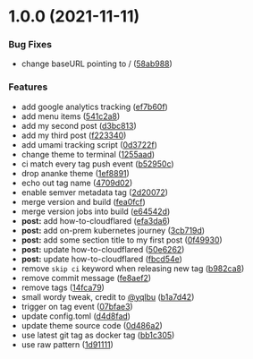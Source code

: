 # 1.0.0 (2021-11-11)


### Bug Fixes

* change baseURL pointing to / ([58ab988](https://github.com/kunish/website/commit/58ab9885855b65c8bab84d4057c8b8854e0eb42b))


### Features

* add google analytics tracking ([ef7b60f](https://github.com/kunish/website/commit/ef7b60fada1266d2e463b8e73c2a3dd3cbe1444b))
* add menu items ([541c2a8](https://github.com/kunish/website/commit/541c2a8bcbfb532303420f7663b8ba8b8c8502bb))
* add my second post ([d3bc813](https://github.com/kunish/website/commit/d3bc8136ee5d1108d86de822e8bc94bebc9b7572))
* add my third post ([f223340](https://github.com/kunish/website/commit/f223340e7058f0a8d96621e67d139c3bada9ec01))
* add umami tracking script ([0d3722f](https://github.com/kunish/website/commit/0d3722fe8bce5c32be99e2a764ad6f262a67f6b0))
* change theme to terminal ([1255aad](https://github.com/kunish/website/commit/1255aad74c0dc13351c7de33b5c2cf8ebc7ef88c))
* ci match every tag push event ([b52950c](https://github.com/kunish/website/commit/b52950c1253af6351b25720b12fba2cd00c11abf))
* drop ananke theme ([1ef8891](https://github.com/kunish/website/commit/1ef88912f674f6833c984471da91aa0f530cc2ee))
* echo out tag name ([4709d02](https://github.com/kunish/website/commit/4709d022fe05711d360b913b2d312e340c4e9c70))
* enable semver metadata tag ([2d20072](https://github.com/kunish/website/commit/2d200723e54ab04a7c0d82dc852815e7eda1ad9b))
* merge version and build ([fea0fcf](https://github.com/kunish/website/commit/fea0fcf3cc00433a3d573892c84f56fa07b7ab42))
* merge version jobs into build ([e64542d](https://github.com/kunish/website/commit/e64542dbae8a7e6064fc049b5cea5240ab63f86d))
* **post:** add how-to-cloudflared ([efa3da6](https://github.com/kunish/website/commit/efa3da6ad1b058ba8b7b25a78779782b6c9d96bd))
* **post:** add on-prem kubernetes journey ([3cb719d](https://github.com/kunish/website/commit/3cb719d9bf4c626a166f1bc7e6452ff7320c0a59))
* **post:** add some section title to my first post ([0f49930](https://github.com/kunish/website/commit/0f4993008bab34f2cf2dee5eef1018a896406c0c))
* **post:** update how-to-cloudflared ([50e6262](https://github.com/kunish/website/commit/50e626238c7b2dec2bc0f688e4d989c6e9e18974))
* **post:** update how-to-cloudflared ([fbcd54e](https://github.com/kunish/website/commit/fbcd54ed0a3fa25da342bcef04e701c7e044871e))
* remove `skip ci` keyword when releasing new tag ([b982ca8](https://github.com/kunish/website/commit/b982ca89316394bb2b2faf0312066645be02fb16))
* remove commit message ([fe8aef2](https://github.com/kunish/website/commit/fe8aef2acfd0e87a2f6d5cc070be0aebc50b2a29))
* remove tags ([14fca79](https://github.com/kunish/website/commit/14fca79be89b736b424eb884d016833b09d6b8db))
* small wordy tweak, credit to [@yqlbu](https://github.com/yqlbu) ([b1a7d42](https://github.com/kunish/website/commit/b1a7d42bec6a2b590af131bd6bc4fffd92336ed6))
* trigger on tag event ([07bfae3](https://github.com/kunish/website/commit/07bfae38fe49154cfd0e39d2c69c702264342334))
* update config.toml ([d4d8fad](https://github.com/kunish/website/commit/d4d8fad6481a29ac2a8c973b393511f5d8b0013f))
* update theme source code ([0d486a2](https://github.com/kunish/website/commit/0d486a27d738ef4f3e45bfeaace7cd0a4095cf3d))
* use latest git tag as docker tag ([bb1c305](https://github.com/kunish/website/commit/bb1c30572b75c198100a0a3033ac5ff441bc5681))
* use raw pattern ([1d91111](https://github.com/kunish/website/commit/1d91111f3a70675bf8d3e8e56f6241d132a337fb))
